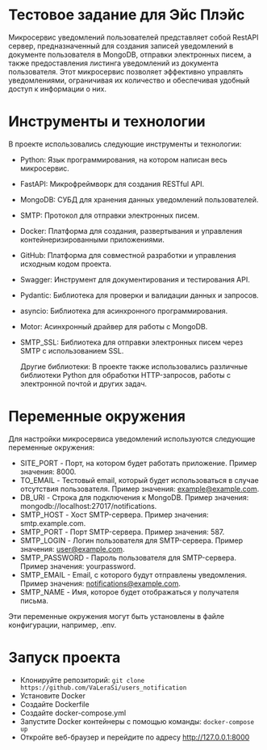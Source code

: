 # Тестовое задание для Эйс Плэйс
Микросервис уведомлений пользователей представляет собой RestAPI сервер, предназначенный для создания записей уведомлений в документе пользователя в MongoDB,
отправки электронных писем, а также предоставления листинга уведомлений из документа пользователя. Этот микросервис позволяет эффективно управлять уведомлениями,
ограничивая их количество и обеспечивая удобный доступ к информации о них.


# Инструменты и технологии
В проекте использовались следующие инструменты и технологии:

- Python: Язык программирования, на котором написан весь микросервис.
- FastAPI: Микрофреймворк для создания RESTful API.
- MongoDB: СУБД для хранения данных уведомлений пользователей.
- SMTP: Протокол для отправки электронных писем.
- Docker: Платформа для создания, развертывания и управления контейнеризированными приложениями.
- GitHub: Платформа для совместной разработки и управления исходным кодом проекта.
- Swagger: Инструмент для документирования и тестирования API.
- Pydantic: Библиотека для проверки и валидации данных и запросов.
- asyncio: Библиотека для асинхронного программирования.
- Motor: Асинхронный драйвер для работы с MongoDB.
- SMTP_SSL: Библиотека для отправки электронных писем через SMTP с использованием SSL.

  Другие библиотеки: В проекте также использовались различные библиотеки Python для обработки HTTP-запросов, работы с электронной почтой и других задач.


# Переменные окружения
Для настройки микросервиса уведомлений используются следующие переменные окружения:

- SITE_PORT - Порт, на котором будет работать приложение. Пример значения: 8000.
- TO_EMAIL - Тестовый email, который будет использоваться в случае отсутствия пользователя. Пример значения: example@example.com.
- DB_URI - Строка для подключения к MongoDB. Пример значения: mongodb://localhost:27017/notifications.
- SMTP_HOST - Хост SMTP-сервера. Пример значения: smtp.example.com.
- SMTP_PORT - Порт SMTP-сервера. Пример значения: 587.
- SMTP_LOGIN - Логин пользователя для SMTP-сервера. Пример значения: user@example.com.
- SMTP_PASSWORD - Пароль пользователя для SMTP-сервера. Пример значения: yourpassword.
- SMTP_EMAIL - Email, с которого будут отправлены уведомления. Пример значения: notifications@example.com.
- SMTP_NAME - Имя, которое будет отображаться у получателя письма.

Эти переменные окружения могут быть установлены в файле конфигурации, например, .env.

# Запуск проекта

- Клонируйте репозиторий: `git clone https://github.com/VaLeraSi/users_notification`
- Установите Docker
- Создайте Dockerfile
- Создайте docker-compose.yml
- Запустите Docker контейнеры с помощью команды: `docker-compose up`
- Откройте веб-браузер и перейдите по адресу http://127.0.0.1:8000
